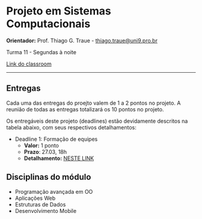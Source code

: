 # Projeto em Sistemas Computacionais

**Orientador:** Prof. Thiago G. Traue - thiago.traue@uni9.pro.br

Turma 11 - Segundas à noite

[Link do classroom](https://classroom.google.com/c/NTkzODc0ODkzNDAy?cjc=orpmqxb)

***

## Entregas

Cada uma das entregas do proejto valem de 1 a 2 pontos no projeto. A reunião de todas as entregas totalizará os 10 pontos no projeto.

Os entregáveis deste projeto (deadlines) estão devidamente descritos na tabela abaixo, com seus respectivos detalhamentos:

- Deadline 1: Formação de equipes
  - **Valor:** 1 ponto
  - **Prazo**: 27.03, 18h
  - **Detalhamento:** [NESTE LINK](https://docs.google.com/document/d/1RVBb8Yz8n6fgFCbADvU66IMxQQrls4_NM40XVk5GVH4/edit)

## Disciplinas do módulo

- Programação avançada em OO
- Aplicações Web
- Estruturas de Dados
- Desenvolvimento Mobile
